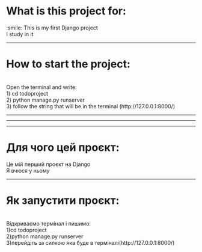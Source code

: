 <h1 style="strong">What is this project for:</h1>
:smile:
This is my first Django project
<br>I study in it
<hr>
<h1>How to start the project:</h1>
<br>
Open the terminal and write:
<br>
1) cd todoproject
<br>
2) python manage.py runserver
<br>
3) follow the string that will be in the terminal (http://127.0.0.1:8000/)
<hr>
<hr>
<hr>
<h1 style="strong">Для чого цей проєкт:</h1>
Це мій перший проєкт на Django
<br>Я вчюся у ньому
<hr>
<h1>Як запустити проєкт:</h1>
<br>
Відкриваємо термінал і пишимо:
<br>
1)cd todoproject
<br>
2)python manage.py runserver
<br>
3)перейдіть за силкою яка буде в терміналі(http://127.0.0.1:8000/)

